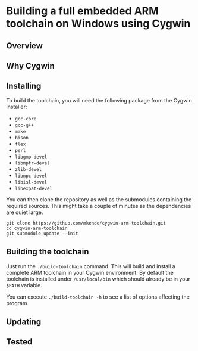 # Building a full embedded ARM toolchain on Windows using Cygwin

## Overview

## Why Cygwin

## Installing

To build the toolchain, you will need the following package from the Cygwin
installer:

-   `gcc-core`
-   `gcc-g++`
-   `make`
-   `bison`
-   `flex`
-   `perl`
-   `libgmp-devel`
-   `libmpfr-devel`
-   `zlib-devel`
-   `libmpc-devel`
-   `libisl-devel`
-   `libexpat-devel`

You can then clone the repository as well as the submodules containing the
required sources. This might take a couple of minutes as the dependencies are
quiet large.

```shell
git clone https://github.com/mkende/cygwin-arm-toolchain.git
cd cygwin-arm-toolchain
git submodule update --init
```

## Building the toolchain

Just run the `./build-toolchain` command. This will build and install a complete
ARM toolchain in your Cygwin environment. By default the toolchain is installed
under `/usr/local/bin` which should already be in your `$PATH` variable.

You can execute `./build-toolchain -h` to see a list of options affecting the
program.

## Updating

## Tested